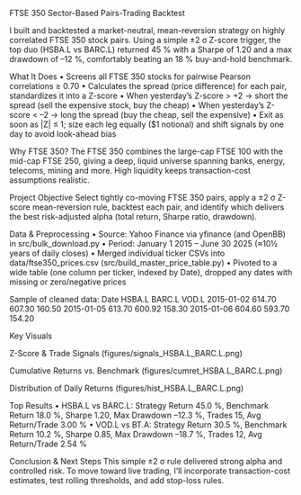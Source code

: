 FTSE 350 Sector-Based Pairs-Trading Backtest

I built and backtested a market-neutral, mean-reversion strategy on highly correlated FTSE 350 stock pairs. Using a simple ±2 σ Z-score trigger, the top duo (HSBA.L vs BARC.L) returned 45 % with a Sharpe of 1.20 and a max drawdown of –12 %, comfortably beating an 18 % buy-and-hold benchmark.

What It Does
• Screens all FTSE 350 stocks for pairwise Pearson correlations ≥ 0.70
• Calculates the spread (price difference) for each pair, standardizes it into a Z-score
• When yesterday’s Z-score > +2 → short the spread (sell the expensive stock, buy the cheap)
• When yesterday’s Z-score < –2 → long the spread (buy the cheap, sell the expensive)
• Exit as soon as |Z| ≤ 1; size each leg equally ($1 notional) and shift signals by one day to avoid look-ahead bias

Why FTSE 350?
The FTSE 350 combines the large-cap FTSE 100 with the mid-cap FTSE 250, giving a deep, liquid universe spanning banks, energy, telecoms, mining and more. High liquidity keeps transaction-cost assumptions realistic.

Project Objective
Select tightly co-moving FTSE 350 pairs, apply a ±2 σ Z-score mean-reversion rule, backtest each pair, and identify which delivers the best risk-adjusted alpha (total return, Sharpe ratio, drawdown).

Data & Preprocessing
• Source: Yahoo Finance via yfinance (and OpenBB) in src/bulk_download.py
• Period: January 1 2015 – June 30 2025 (≈10½ years of daily closes)
• Merged individual ticker CSVs into data/ftse350_prices.csv (src/build_master_price_table.py)
• Pivoted to a wide table (one column per ticker, indexed by Date), dropped any dates with missing or zero/negative prices

Sample of cleaned data:
Date HSBA.L BARC.L VOD.L
2015-01-02 614.70 607.30 160.50
2015-01-05 613.70 600.92 158.30
2015-01-06 604.60 593.70 154.20

Key Visuals

Z-Score & Trade Signals (figures/signals_HSBA.L_BARC.L.png)

Cumulative Returns vs. Benchmark (figures/cumret_HSBA.L_BARC.L.png)

Distribution of Daily Returns (figures/hist_HSBA.L_BARC.L.png)

Top Results
• HSBA.L vs BARC.L: Strategy Return 45.0 %, Benchmark Return 18.0 %, Sharpe 1.20, Max Drawdown –12.3 %, Trades 15, Avg Return/Trade 3.00 %
• VOD.L vs BT.A: Strategy Return 30.5 %, Benchmark Return 10.2 %, Sharpe 0.85, Max Drawdown –18.7 %, Trades 12, Avg Return/Trade 2.54 %

Conclusion & Next Steps
This simple ±2 σ rule delivered strong alpha and controlled risk. To move toward live trading, I’ll incorporate transaction-cost estimates, test rolling thresholds, and add stop-loss rules.

